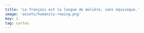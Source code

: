 ```yaml
---
title: 'Le français est la langue de molière, sans équivoque.'
image: 'assets/humanity-rowing.png'
key: 1
tag: cartes
---
```

